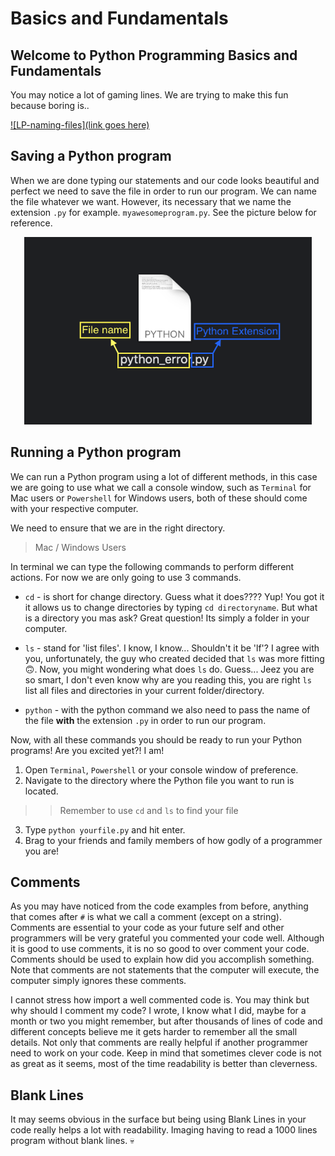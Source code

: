 Basics and Fundamentals
=======================

Welcome to Python Programming Basics and Fundamentals 
-----------------------------------------------------

You may notice a lot of gaming lines. We are trying to make this fun because boring is..

[![LP-naming-files](link goes here)]()


Saving a Python program
-----------------------
When we are done typing our statements and our code looks beautiful and perfect we need to save the file in order to run our program.
We can name the file whatever we want. However, its necessary that we name the extension `.py` for example. `myawesomeprogram.py`. See the picture below for reference.

<p align="center">
  <img width="460" height="300" src="https://github.com/rodrez/LearningPython/blob/master/LP%20PT1/Images/LP-naming-files.png">
</p>



Running a Python program
------------------------

We can run a Python program using a lot of different methods, in this case we are going to use what we call a console window, such as `Terminal` for Mac users or `Powershell` for Windows users, both of these should come with your respective computer.

We need to ensure that we are in the right directory.

> Mac / Windows Users

In terminal we can type the following commands to perform different actions. For now we are only going to use 3 commands.

- `cd` - is short for change directory. Guess what it does???? Yup! You got it it allows us to change directories by typing `cd directoryname`. But what is a directory you mas ask? Great question! Its simply a folder in your computer.

- `ls` - stand for 'list files'. I know, I know... Shouldn't it be 'lf'? I agree with you, unfortunately, the guy who created decided that `ls` was more fitting 🙃. Now, you might wondering what does `ls` do. Guess... Jeez you are so smart, I don't even know why are you reading this, you are right `ls` list all files and directories in your current folder/directory.

- `python` - with the python command we also need to pass the name of the file **with** the extension `.py` in order to run our program.

Now, with all these commands you should be ready to run your Python programs! Are you excited yet?! I am!


1. Open `Terminal`, `Powershell` or your console window of preference.
2. Navigate to the directory where the Python file you want to run is located.
>> Remember to use `cd` and `ls` to find your file
3. Type `python yourfile.py` and hit enter.
4. Brag to your friends and family members of how godly of a programmer you are!

Comments
--------
As you may have noticed from the code examples from before, anything that comes after `#` is what we call a comment (except on a string). Comments are essential to your code as your future self and other programmers will be very grateful you commented your code well. Although it is good to use comments, it is no so good to over comment your code. Comments should be used to explain how did you accomplish something. Note that comments are not statements that the computer will execute, the computer simply ignores these comments.

I cannot stress how import a well commented code is. You may think  but why should I comment my code? I wrote, I know what I did, maybe for a month or two you might remember, but after thousands of lines of code and different concepts believe me it gets harder to remember all the small details. Not only that comments are really helpful if another programmer need to work on your code. Keep in mind that sometimes clever code is not as great as it seems, most of the time readability is better than cleverness.

Blank Lines
-----------
It may seems obvious in the surface but being using Blank Lines in your code really helps a lot with readability. Imaging having to read a 1000 lines program without blank lines. 💀

